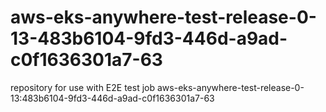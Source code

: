 # aws-eks-anywhere-test-release-0-13-483b6104-9fd3-446d-a9ad-c0f1636301a7-63
repository for use with E2E test job aws-eks-anywhere-test-release-0-13:483b6104-9fd3-446d-a9ad-c0f1636301a7-63
